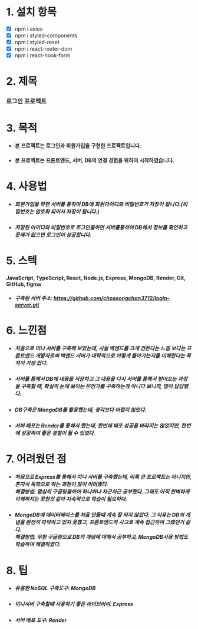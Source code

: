 # 1. 설치 항목

- [X] npm i axios
- [X] npm i styled-components
- [X] npm i styled-reset
- [X] npm i react-router-dom
- [X] npm i react-hook-form

# 2. 제목
### 로그인 프로젝트

# 3. 목적
- #### 본 프로젝트는 로그인과 회원가입을 구현한 프로젝트입니다.
- #### 본 프로젝트는 프론트엔드, 서버, DB의 연결 경험을 위하여 시작하였습니다.

# 4. 사용법
- ##### 회원가입을 하면 서버를 통하여 DB에 회원아이디와 비밀번호가 저장이 됩니다.(비밀번호는 암호화 되어서 저장이 됩니다.)
- ##### 저장된 아이디와 비밀번호로 로그인을하면 서버를통하여 DB에서 정보를 확인하고 문제가 없으면 로그인이 성공합니다.

# 5. 스텍
#### JavaScript, TypeScript, React, Node.js, Express, MongoDB, Render, Git, GitHub, figma
- ##### 구축된 서버 주소: https://github.com/choseongchan3712/login-server.git

# 6. 느낀점
- ##### 처음으로 미니 서버를 구축해 보았는데, 사실 백엔드를 크게 건든다는 느낌 보다는 프론트엔드 개발자로써 백엔드 서버가 대략적으로 어떻게 돌아가는지를 이해한다는 목적이 가장 컸다.
- ##### 서버를 통해서 DB에 내용을 저장하고 그 내용을 다시 서버를 통해서 받아오는 과정을 구축할 때, 확실히 눈에 보이는 무언가를 구축하는게 아니다 보니까, 많이 답답했다.
- ##### DB구축은 MongoDB를 활용했는데, 생각보다 어렵지 않았다.
- ##### 서버 배포는 Render를 통해서 했는데, 한번에 배포 성공을 바라지는 않았지만, 한번에 성공하여 좋은 경험이 될 수 있었다.

# 7. 어려웠던 점
- ##### 처음으로 Express를 통해서 미니 서버를 구축했는데, 비록 큰 프로젝트는 아니지만, 혼자서 독학으로 하는 과정이 많이 어려웠다.<br />해결방법: 열심히 구글링을하여 하나하나 차근차근 공부했다. 그래도 아직 완벽하게 이헤하지는 못한것 같아 지속적으로 학습이 필요하다.
- ##### MongoDB에 데이터베이스를 처음 만들때 계속 잘 되지 않았다. 그 이유는 DB의 개념을 완전히 파악하고 있지 못했고, 프론트엔드적 사고로 계속 접근하여 그랬던거 같다.<br />해결방법: 무한 구글링으로 DB의 개념에 대해서 공부하고, MongoDB사용 방법도 학습하여 해결하였다. 

# 8. 팁
- ##### 유용한 NoSQL 구축도구: MongoDB
- ##### 미니서버 구축할때 사용하기 좋은 라이브러리: Express
- ##### 서버 배포 도구: Render